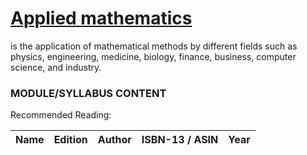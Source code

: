 # [Applied mathematics](https://en.wikipedia.org/wiki/Applied_mathematics) 
is the application of mathematical methods by different fields such as physics, engineering, medicine, biology, finance,
business, computer science, and industry.

### MODULE/SYLLABUS CONTENT

Recommended Reading:

| **Name** | **Edition** | **Author** | **ISBN-13** / **ASIN** | **Year** |
|---|---|---|---|---|
